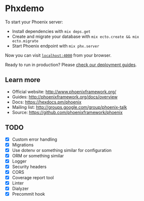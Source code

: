 # Phxdemo

To start your Phoenix server:

  * Install dependencies with `mix deps.get`
  * Create and migrate your database with `mix ecto.create && mix ecto.migrate`
  * Start Phoenix endpoint with `mix phx.server`

Now you can visit [`localhost:4000`](http://localhost:4000) from your browser.

Ready to run in production? Please [check our deployment guides](http://www.phoenixframework.org/docs/deployment).

## Learn more

  * Official website: http://www.phoenixframework.org/
  * Guides: http://phoenixframework.org/docs/overview
  * Docs: https://hexdocs.pm/phoenix
  * Mailing list: http://groups.google.com/group/phoenix-talk
  * Source: https://github.com/phoenixframework/phoenix

## TODO

- [x] Custom error handling
- [x] Migrations
- [x] Use dotenv or something similar for configuration
- [x] ORM or something similar
- [x] Logger
- [x] Security headers
- [x] CORS
- [x] Coverage report tool
- [x] Linter
- [x] Dialyzer
- [x] Precommit hook
